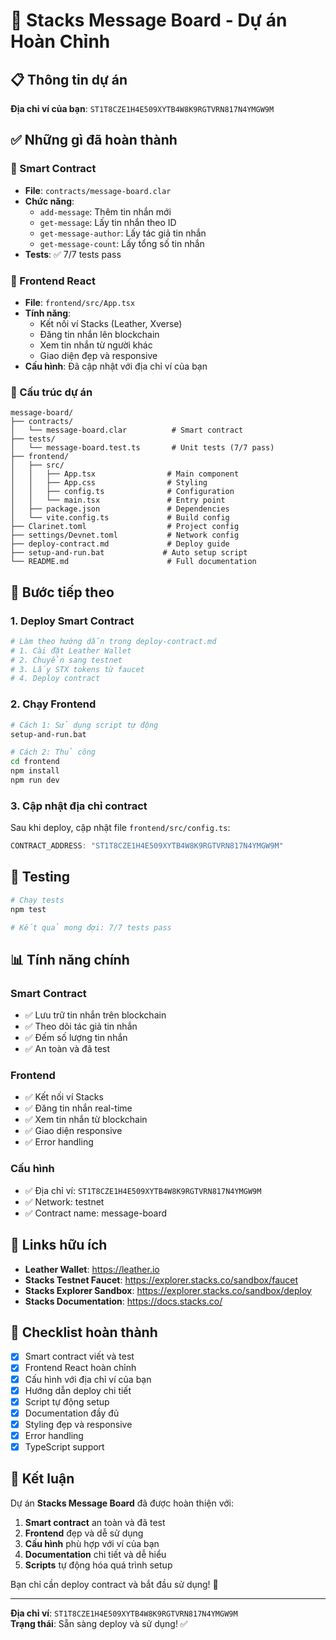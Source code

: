 # 🎉 Stacks Message Board - Dự án Hoàn Chỉnh

## 📋 Thông tin dự án

**Địa chỉ ví của bạn**: `ST1T8CZE1H4E509XYTB4W8K9RGTVRN817N4YMGW9M`

## ✅ Những gì đã hoàn thành

### 🧠 Smart Contract
- **File**: `contracts/message-board.clar`
- **Chức năng**:
  - `add-message`: Thêm tin nhắn mới
  - `get-message`: Lấy tin nhắn theo ID
  - `get-message-author`: Lấy tác giả tin nhắn
  - `get-message-count`: Lấy tổng số tin nhắn
- **Tests**: ✅ 7/7 tests pass

### 🎨 Frontend React
- **File**: `frontend/src/App.tsx`
- **Tính năng**:
  - Kết nối ví Stacks (Leather, Xverse)
  - Đăng tin nhắn lên blockchain
  - Xem tin nhắn từ người khác
  - Giao diện đẹp và responsive
- **Cấu hình**: Đã cập nhật với địa chỉ ví của bạn

### 📁 Cấu trúc dự án
```
message-board/
├── contracts/
│   └── message-board.clar          # Smart contract
├── tests/
│   └── message-board.test.ts       # Unit tests (7/7 pass)
├── frontend/
│   ├── src/
│   │   ├── App.tsx                # Main component
│   │   ├── App.css                # Styling
│   │   ├── config.ts              # Configuration
│   │   └── main.tsx               # Entry point
│   ├── package.json               # Dependencies
│   └── vite.config.ts             # Build config
├── Clarinet.toml                  # Project config
├── settings/Devnet.toml           # Network config
├── deploy-contract.md             # Deploy guide
├── setup-and-run.bat             # Auto setup script
└── README.md                      # Full documentation
```

## 🚀 Bước tiếp theo

### 1. Deploy Smart Contract
```bash
# Làm theo hướng dẫn trong deploy-contract.md
# 1. Cài đặt Leather Wallet
# 2. Chuyển sang testnet
# 3. Lấy STX tokens từ faucet
# 4. Deploy contract
```

### 2. Chạy Frontend
```bash
# Cách 1: Sử dụng script tự động
setup-and-run.bat

# Cách 2: Thủ công
cd frontend
npm install
npm run dev
```

### 3. Cập nhật địa chỉ contract
Sau khi deploy, cập nhật file `frontend/src/config.ts`:
```typescript
CONTRACT_ADDRESS: "ST1T8CZE1H4E509XYTB4W8K9RGTVRN817N4YMGW9M"
```

## 🧪 Testing

```bash
# Chạy tests
npm test

# Kết quả mong đợi: 7/7 tests pass
```

## 📊 Tính năng chính

### Smart Contract
- ✅ Lưu trữ tin nhắn trên blockchain
- ✅ Theo dõi tác giả tin nhắn
- ✅ Đếm số lượng tin nhắn
- ✅ An toàn và đã test

### Frontend
- ✅ Kết nối ví Stacks
- ✅ Đăng tin nhắn real-time
- ✅ Xem tin nhắn từ blockchain
- ✅ Giao diện responsive
- ✅ Error handling

### Cấu hình
- ✅ Địa chỉ ví: `ST1T8CZE1H4E509XYTB4W8K9RGTVRN817N4YMGW9M`
- ✅ Network: testnet
- ✅ Contract name: message-board

## 🔗 Links hữu ích

- **Leather Wallet**: https://leather.io
- **Stacks Testnet Faucet**: https://explorer.stacks.co/sandbox/faucet
- **Stacks Explorer Sandbox**: https://explorer.stacks.co/sandbox/deploy
- **Stacks Documentation**: https://docs.stacks.co/

## 🎯 Checklist hoàn thành

- [x] Smart contract viết và test
- [x] Frontend React hoàn chỉnh
- [x] Cấu hình với địa chỉ ví của bạn
- [x] Hướng dẫn deploy chi tiết
- [x] Script tự động setup
- [x] Documentation đầy đủ
- [x] Styling đẹp và responsive
- [x] Error handling
- [x] TypeScript support

## 🎉 Kết luận

Dự án **Stacks Message Board** đã được hoàn thiện với:

1. **Smart contract** an toàn và đã test
2. **Frontend** đẹp và dễ sử dụng
3. **Cấu hình** phù hợp với ví của bạn
4. **Documentation** chi tiết và dễ hiểu
5. **Scripts** tự động hóa quá trình setup

Bạn chỉ cần deploy contract và bắt đầu sử dụng! 🚀

---

**Địa chỉ ví**: `ST1T8CZE1H4E509XYTB4W8K9RGTVRN817N4YMGW9M`  
**Trạng thái**: Sẵn sàng deploy và sử dụng! ✅ 
